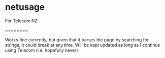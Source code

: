 netusage
========

For Telecom NZ

========

Works fine currently, but given that it parses the page by searching for strings, it could break at any time.
Will be kept updated as long as I continue using Telecom (i.e. hopefully never)
